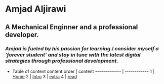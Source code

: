 # Amjad Aljirawi
## A Mechanical Enginner and a professional developer.
### ***Amjad** is fueled by his passion for learning.I consider myself a ‘forever student’ and stay in tune with the latest digital strategies through professional development.* 
* Table of content
content order | content 
------------- | ------------
1 | [Home](https://amjadaljirawi.github.io/reading-notes-102/home)
2 | [Intro](https://amjadaljirawi.github.io/reading-notes-102/inrto)
3 | [extra](https://amjadaljirawi.github.io/reading-notes-102/extra)
4 | [read](https://amjadaljirawi.github.io/reading-notes-102/read1)
